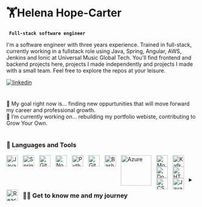 # 🏋Helena Hope-Carter

**` Full-stack software engineer`**


I'm a software engineer with three years experience. Trained in full-stack, currently working in a fullstack role using Java, Spring, Angular, AWS, Jenkins and Ionic at Universal Music Global Tech. You'll find frontend and backend projects here, projects I made independently and projects I made with a small team. Feel free to explore the repos at your leisure. 

<p align="left">
 <a href="https://www.linkedin.com/in/helenahc/">
  <img alt="linkedin" src="https://custom-icon-badges.demolab.com/badge/linkedin-blue.svg?logo=link&logoColor=white" />
 </a>
</p>

#

🎯 My goal right now is... finding new oppurtunities that will move forward my career and professional growth.
<br/>
🔭 I’m currently working on... rebuilding my portfolio webiste, contributing to Grow Your Own.
<br/>

#

### 🧰 Languages and Tools

<img align="left" alt="Java" width="30px" style="padding-right:10px;" src="https://cdn.jsdelivr.net/gh/devicons/devicon/icons/java/java-original.svg"/>
<img align="left" alt="Spring" width="30px" style="padding-right:10px;" src="https://cdn.jsdelivr.net/gh/devicons/devicon/icons/spring/spring-original.svg" />
<img align="left" alt="Git" width="30px" style="padding-right:10px;" src="https://cdn.jsdelivr.net/gh/devicons/devicon/icons/git/git-original.svg" />
<img align="left" alt="NodeJS" width="30px" style="padding-right:10px;" src="https://cdn.jsdelivr.net/gh/devicons/devicon/icons/nodejs/nodejs-original.svg" />
<img align="left" alt="Python" width="30px" style="padding-right:10px;" src="https://cdn.jsdelivr.net/gh/devicons/devicon/icons/python/python-plain.svg" />
<img align="left" alt="GitHub" width="30px" style="padding-right:10px;" src="https://cdn.jsdelivr.net/gh/devicons/devicon/icons/github/github-original.svg" />
<img align="left" alt="Bash" width="30px" style="padding-right:10px;" src="https://cdn.jsdelivr.net/gh/devicons/devicon/icons/bash/bash-original.svg" />
<img align="left" alt="Azure" width="80px" style="padding-right:10px;" src="https://upload.wikimedia.org/wikipedia/commons/a/a8/Microsoft_Azure_Logo.svg" />
<img align="left" alt="Mongo" width="30px" style="padding-right:10px;" src="https://www.vectorlogo.zone/logos/mongodb/mongodb-icon.svg" />
<img align="left" alt="Kafka" width="30px" style="padding-right:10px;" src="https://www.vectorlogo.zone/logos/apache_kafka/apache_kafka-icon.svg" />
<img align="left" alt="Docker" width="30px" style="padding-right:10px;" src="https://www.vectorlogo.zone/logos/docker/docker-tile.svg" />
<img align="left" alt="HTML" width="30px" style="padding-right:10px;" src="https://cdn.jsdelivr.net/gh/devicons/devicon/icons/html5/html5-plain.svg" />
<img align="left" alt="CSS" width="30px" style="padding-right:10px;" src="https://cdn.jsdelivr.net/gh/devicons/devicon/icons/css3/css3-plain.svg" />
<img align="left" alt="JavaScript" width="30px" style="padding-right:10px;" src="https://cdn.jsdelivr.net/gh/devicons/devicon/icons/javascript/javascript-plain.svg" />
<img align="left" alt="React" width="30px" style="padding-right:10px;" src="https://cdn.jsdelivr.net/gh/devicons/devicon/icons/react/react-original.svg" />
<br/>

#

<details>
 <summary><h3>👨‍💻 Get to know me and my journey</h3></summary>
  My love for coding began when I was about 10 years old where I, always a curious creative child, dove into trying to make my own games. I was never content in just consuming things I loved - I always wanted to break them down, understand how they work and create something new. I tried to learn java and made a few small maze games, but another interest of mine eventually swept me off my feet. I started learning Japaense by myself when I was 15 and ended up doing my degree in that and getting to spend a year abroad in Japan. I am hugely glad for the experience. It changed my life and allowed me to see across cultures, not to mention the skill of self-studying has become inordinately useful in my current path. However, after graduating I felt the itch to get back behind the IDE. I signed up to a 3 month coding bootcamp run by graduate agency Bright Netwrok. The road was tougher than I anticipated but I worked all day every day to skill up and land the role I have now. I have had a great year at Marks and Spencers and now have the confidence as a fully-formed engineer to start looking for the role that will form the next step in my career!
